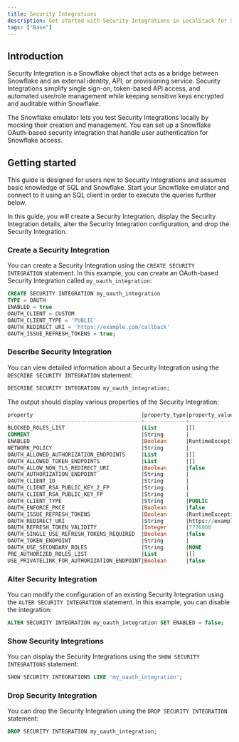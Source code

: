 ```yaml
---
title: Security Integrations
description: Get started with Security Integrations in LocalStack for Snowflake
tags: ["Base"]
---
```


## Introduction

Security Integration is a Snowflake object that acts as a bridge between Snowflake and an external identity, API, or provisioning service. Security Integrations simplify single sign-on, token-based API access, and automated user/role management while keeping sensitive keys encrypted and auditable within Snowflake.

The Snowflake emulator lets you test Security Integrations locally by mocking their creation and management. You can set up a Snowflake OAuth-based security integration that handle user authentication for Snowflake access.

## Getting started

This guide is designed for users new to Security Integrations and assumes basic knowledge of SQL and Snowflake. Start your Snowflake emulator and connect to it using an SQL client in order to execute the queries further below.

In this guide, you will create a Security Integration, display the Security Integration details, alter the Security Integration configuration, and drop the Security Integration.

### Create a Security Integration

You can create a Security Integration using the `CREATE SECURITY INTEGRATION` statement. In this example, you can create an OAuth-based Security Integration called `my_oauth_integration`:

```sql
CREATE SECURITY INTEGRATION my_oauth_integration
TYPE = OAUTH
ENABLED = true
OAUTH_CLIENT = CUSTOM
OAUTH_CLIENT_TYPE = 'PUBLIC'
OAUTH_REDIRECT_URI = 'https://example.com/callback'
OAUTH_ISSUE_REFRESH_TOKENS = true;
```

### Describe Security Integration

You can view detailed information about a Security Integration using the `DESCRIBE SECURITY INTEGRATION` statement:

```sql
DESCRIBE SECURITY INTEGRATION my_oauth_integration;
```

The output should display various properties of the Security Integration:

```sql
property                                  |property_type|property_value                    |property_default|
------------------------------------------+-------------+----------------------------------+----------------+
BLOCKED_ROLES_LIST                        |List         |[]                                |[]              |
COMMENT                                   |String       |                                  |                |
ENABLED                                   |Boolean      |RuntimeException: Unknow json type|false           |
NETWORK_POLICY                            |String       |                                  |                |
OAUTH_ALLOWED_AUTHORIZATION_ENDPOINTS     |List         |[]                                |[]              |
OAUTH_ALLOWED_TOKEN_ENDPOINTS             |List         |[]                                |[]              |
OAUTH_ALLOW_NON_TLS_REDIRECT_URI          |Boolean      |false                             |false           |
OAUTH_AUTHORIZATION_ENDPOINT              |String       |                                  |                |
OAUTH_CLIENT_ID                           |String       |                                  |                |
OAUTH_CLIENT_RSA_PUBLIC_KEY_2_FP          |String       |                                  |                |
OAUTH_CLIENT_RSA_PUBLIC_KEY_FP            |String       |                                  |                |
OAUTH_CLIENT_TYPE                         |String       |PUBLIC                            |CONFIDENTIAL    |
OAUTH_ENFORCE_PKCE                        |Boolean      |false                             |false           |
OAUTH_ISSUE_REFRESH_TOKENS                |Boolean      |RuntimeException: Unknow json type|true            |
OAUTH_REDIRECT_URI                        |String       |https://example.com/callback      |                |
OAUTH_REFRESH_TOKEN_VALIDITY              |Integer      |7776000                           |7776000         |
OAUTH_SINGLE_USE_REFRESH_TOKENS_REQUIRED  |Boolean      |false                             |false           |
OAUTH_TOKEN_ENDPOINT                      |String       |                                  |                |
OAUTH_USE_SECONDARY_ROLES                 |String       |NONE                              |NONE            |
PRE_AUTHORIZED_ROLES_LIST                 |List         |[]                                |[]              |
USE_PRIVATELINK_FOR_AUTHORIZATION_ENDPOINT|Boolean      |false                             |false           |
```

### Alter Security Integration

You can modify the configuration of an existing Security Integration using the `ALTER SECURITY INTEGRATION` statement. In this example, you can disable the integration:

```sql
ALTER SECURITY INTEGRATION my_oauth_integration SET ENABLED = false;
```

### Show Security Integrations

You can display the Security Integrations using the `SHOW SECURITY INTEGRATIONS` statement:

```sql
SHOW SECURITY INTEGRATIONS LIKE 'my_oauth_integration';
```

### Drop Security Integration

You can drop the Security Integration using the `DROP SECURITY INTEGRATION` statement:

```sql
DROP SECURITY INTEGRATION my_oauth_integration;
```
